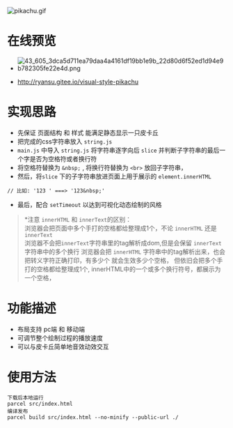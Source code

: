 ![pikachu.gif](https://i.loli.net/2021/01/05/AuXzraMPF4TcOKN.gif)
# 在线预览
- ![43_605_3dca5d711ea79daa4a4161df19bb1e9b_22d80d6f52ed1d94e9b782305fe22e4d.png](https://i.loli.net/2021/01/06/WTIZjySBCc2Xguv.png)

- http://ryansu.gitee.io/visual-style-pikachu
# 实现思路
- 先保证 页面结构 和 样式 能满足静态显示一只皮卡丘
- 把完成的css字符串放入 `string.js`
- `main.js` 中导入 `string.js` 将字符串逐字向后 `slice` 并判断子字符串的最后一个字是否为空格符或者换行符
- 将空格符替换为 `&nbsp;` , 将换行符替换为 `<br>` 放回子字符串，
- 然后，将`slice` 下的子字符串放进页面上用于展示的 `element.innerHTML`
```
// 比如: '123 ' ===> '123&nbsp;'
```
- 最后，配合 `setTimeout` 以达到可视化动态绘制的风格
> *注意 `innerHTML` 和 `innerText`的区别：  
> 浏览器会把页面中多个手打的空格都给整理成1个，不论 `innerHTML` 还是 `innerText`  
> 浏览器不会把`innerText`字符串里的tag解析成dom,但是会保留 `innerText`字符串中的多个换行
> 浏览器会把 `innerHTML` 字符串中的tag解析出来，也会把转义字符正确打印，有多少个&nbsp;就会生效多少个空格，
>但依旧会把多个手打的空格都给整理成1个, innerHTML中的一个或多个换行符号，都展示为一个空格，

# 功能描述
* 布局支持 pc端 和 移动端
* 可调节整个绘制过程的播放速度
* 可以与皮卡丘简单地音效动效交互

# 使用方法
```
下载后本地运行
parcel src/index.html 
编译发布
parcel build src/index.html --no-minify --public-url ./
```
